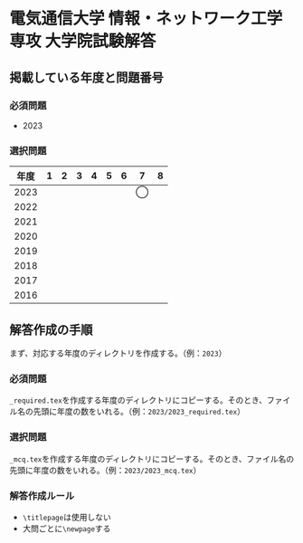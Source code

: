 # 電気通信大学 情報・ネットワーク工学専攻 大学院試験解答

## 掲載している年度と問題番号

### 必須問題
* 2023

### 選択問題

|年度| 1 | 2 | 3 | 4 | 5 | 6 | 7 | 8 |
|---|---|---|---|---|---|---|---|---|
|2023|   |   |   |   |   |   | ◯ |   |
|2022|   |   |   |   |   |   |   |   |
|2021|   |   |   |   |   |   |   |   |
|2020|   |   |   |   |   |   |   |   |
|2019|   |   |   |   |   |   |   |   |
|2018|   |   |   |   |   |   |   |   |
|2017|   |   |   |   |   |   |   |   |
|2016|   |   |   |   |   |   |   |   |

## 解答作成の手順

まず、対応する年度のディレクトリを作成する。（例：`2023`）

### 必須問題

`_required.tex`を作成する年度のディレクトリにコピーする。そのとき、ファイル名の先頭に年度の数をいれる。（例：`2023/2023_required.tex`）

### 選択問題

`_mcq.tex`を作成する年度のディレクトリにコピーする。そのとき、ファイル名の先頭に年度の数をいれる。（例：`2023/2023_mcq.tex`）

### 解答作成ルール

* `\titlepage`は使用しない
* 大問ごとに`\newpage`する
